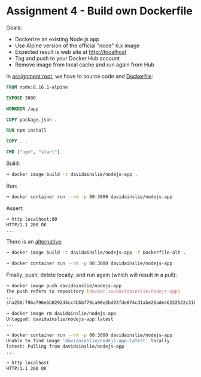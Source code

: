 # Assignment 4 - Build own Dockerfile

Goals:

- Dockerize an existing Node.js app
- Use Alpine version of the official "node" 6.x image
- Expected result is web site at [http://localhost](http://localhost)
- Tag and push to your Docker Hub account
- Remove image from local cache and run again from Hub

In [assignment root](../assignments/4), we have to source code and [Dockerfile](../assignments/4/Dockerfile):

```dockerfile
FROM node:8.16.1-alpine

EXPOSE 3000

WORKDIR /app

COPY package.json .

RUN npm install

COPY . .

CMD ["npm", "start"]
```

Build:

```bash
➜ docker image build -t davidainslie/nodejs-app .
```

Run:

```bash
➜ docker container run --rm -p 80:3000 davidainslie/nodejs-app
```

Assert:

```bash
➜ http localhost:80
HTTP/1.1 200 OK
...
```

There is an [alternative](../assignments/4/Dockerfile-alt):

```bash
➜ docker image build -t davidainslie/nodejs-app -f Dockerfile-alt .

➜ docker container run --rm -p 80:3000 davidainslie/nodejs-app
```

Finally; push; delete locally; and run again (which will result in a pull):

```bash
➜ docker image push davidainslie/nodejs-app
The push refers to repository [docker.io/davidainslie/nodejs-app]
...
sha256:79ba796ebb8292d4cc4bbbf79ca90e2bd93fde874cd1abe26ade46222522c31b size: 1997

➜ docker image rm davidainslie/nodejs-app
Untagged: davidainslie/nodejs-app:latest
...

➜ docker container run --rm -p 80:3000 davidainslie/nodejs-app
Unable to find image 'davidainslie/nodejs-app:latest' locally
latest: Pulling from davidainslie/nodejs-app
...

➜ http localhost
HTTP/1.1 200 OK
```

